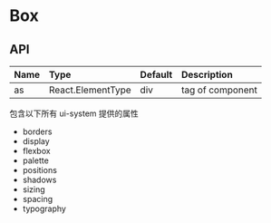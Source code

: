 # Box

## API

| Name | Type              | Default | Description      |
| :--- | :---------------- | :------ | :--------------- |
| as   | React.ElementType | div     | tag of component |

包含以下所有 ui-system 提供的属性

- borders
- display
- flexbox
- palette
- positions
- shadows
- sizing
- spacing
- typography

